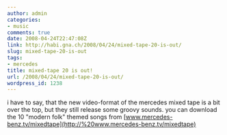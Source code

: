 ```yaml
---
author: admin
categories:
- music
comments: true
date: 2008-04-24T22:47:08Z
link: http://habi.gna.ch/2008/04/24/mixed-tape-20-is-out/
slug: mixed-tape-20-is-out
tags:
- mercedes
title: mixed-tape 20 is out!
url: /2008/04/24/mixed-tape-20-is-out/
wordpress_id: 1238
---
```


i have to say, that the new video-format of the mercedes mixed tape is a bit over the top, but they still release some groovy sounds. you can download the 10 "modern folk" themed songs from [www.mercedes-benz.tv/mixedtape](http://%20www.mercedes-benz.tv/mixedtape)



